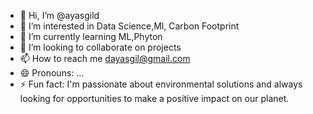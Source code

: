 - 👋 Hi, I’m @ayasgild
- 👀 I’m interested in Data Science,Ml, Carbon Footprint
- 🌱 I’m currently learning ML,Phyton
- 💞️ I’m looking to collaborate on projects
- 📫 How to reach me dayasgil@gmail.com
- 😄 Pronouns: ...
- ⚡ Fun fact: I'm passionate about environmental solutions and always looking for opportunities to make a positive impact on our planet.

<!---
ayasgild/ayasgild is a ✨ special ✨ repository because its `README.md` (this file) appears on your GitHub profile.
You can click the Preview link to take a look at your changes.
--->
